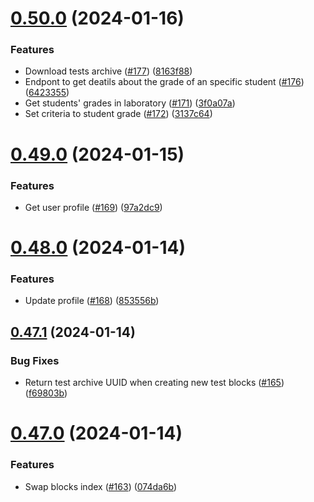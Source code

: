 # [0.50.0](https://github.com/upb-code-labs/main-api/compare/v0.49.0...v0.50.0) (2024-01-16)


### Features

* Download tests archive ([#177](https://github.com/upb-code-labs/main-api/issues/177)) ([8163f88](https://github.com/upb-code-labs/main-api/commit/8163f88b03804ea5f4141dc0d675eb922e5e4008))
* Endpont to get deatils about the grade of an specific student ([#176](https://github.com/upb-code-labs/main-api/issues/176)) ([6423355](https://github.com/upb-code-labs/main-api/commit/6423355c0b2af6cc5d2013a28672a73508f8737b))
* Get students' grades in laboratory ([#171](https://github.com/upb-code-labs/main-api/issues/171)) ([3f0a07a](https://github.com/upb-code-labs/main-api/commit/3f0a07a03a2d586a8933ed007f98cd7cff3d3e51))
* Set criteria to student grade ([#172](https://github.com/upb-code-labs/main-api/issues/172)) ([3137c64](https://github.com/upb-code-labs/main-api/commit/3137c64678f055fab41c25825e1e02da15f670f4))



# [0.49.0](https://github.com/upb-code-labs/main-api/compare/v0.48.0...v0.49.0) (2024-01-15)


### Features

* Get user profile ([#169](https://github.com/upb-code-labs/main-api/issues/169)) ([97a2dc9](https://github.com/upb-code-labs/main-api/commit/97a2dc938e198d2c495f8a3140b072fdf242535a))



# [0.48.0](https://github.com/upb-code-labs/main-api/compare/v0.47.1...v0.48.0) (2024-01-14)


### Features

* Update profile ([#168](https://github.com/upb-code-labs/main-api/issues/168)) ([853556b](https://github.com/upb-code-labs/main-api/commit/853556bf178017be214437124f911c2c14360d57))



## [0.47.1](https://github.com/upb-code-labs/main-api/compare/v0.47.0...v0.47.1) (2024-01-14)


### Bug Fixes

* Return test archive UUID when creating new test blocks ([#165](https://github.com/upb-code-labs/main-api/issues/165)) ([f69803b](https://github.com/upb-code-labs/main-api/commit/f69803b27e875c90790af1baa9d267088e47036e))



# [0.47.0](https://github.com/upb-code-labs/main-api/compare/v0.46.0...v0.47.0) (2024-01-14)


### Features

* Swap blocks index ([#163](https://github.com/upb-code-labs/main-api/issues/163)) ([074da6b](https://github.com/upb-code-labs/main-api/commit/074da6b86e20290b9b2a71215835941dfcb7952b))



